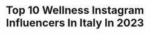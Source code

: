 ---
title: Top 10 Wellness Instagram Influencers In Italy In 2023
description: >-
  Find top wellness Instagram influencers in Italy in 2023. Most popular hashtags: #travel #fitness #love #travelphotography.
platform: Instagram
hits: 178
text_top: Discover the top-rated Instagram profiles on inBeat.
text_bottom: Our search engine holds 178 Instagram influencers like this in Italy for you to pitch.
profiles:
  - username: "alexleidi"
    fullname: >-
      Alessandra Leidi
    bio: >-
      CONOSCI TE STESSA President Team Online Wellness Coach 👠👶Mamma Boss 👚 Women Motivation 🌎Cittadina del Mondo 🎈Pensiero Creativo 🦋Anima Libera
    location: "Italy"
    followers: 43341
    engagement: 96
    commentsToLikes: 0.056521
    id: ck5c6zhhf6ido0i11zwvkfcw8
    verified: false
    hashtags: "#bimbomio, #maternage, #momlife, #lifestyle"
  - username: "jesss_lorri"
    fullname: >-
      Jessica
    bio: >-
      Kinda funny Fitness 💪🏼 | Wellness 🍏 Model 📸 | Mum🤰 Backup - @jesslorriprivate 🇮🇹 Italian body 🍝 AllMyLinks 👇🏼
    location: "Italy"
    followers: 104516
    engagement: 182
    commentsToLikes: 0.026829
    id: ck5zsyx1vzfzi0i14b1emqjof
    verified: false
    hashtags: ""
  - username: "mario.perillo"
    fullname: >-
      Mario Perillo
    bio: >-
      Influencer & Globe Trotter 🇮🇹 Graduated in Tourism mgmt Wellness and Green Attitude 🌱 @tripadvisor ᴀᴍʙᴀssᴀᴅᴏʀ info.marioperillo@gmail.com ➤ 𝘔𝘪𝘭𝘢𝘯𝘰
    location: "Italy"
    followers: 225601
    engagement: 215
    commentsToLikes: 0.023153
    id: ck0ttxa024pst0i19v6jkjid0
    verified: false
    hashtags: "#bassottikaninchen, #autunno2020, #milanofashionweek, #doxie"
  - username: "valerie_fitness_"
    fullname: >-
      Valerie Casto
    bio: >-
      📍Milano ➡️ Founder @mypersonalworkout_ Fitness - Wellness - Intuitive Eating Youtuber 🎥 @myproteinit Ambassador 💙 Codice: VALERIEFITNESS ⬇️⬇️
    location: "Italy"
    followers: 148935
    engagement: 377
    commentsToLikes: 0.005706
    id: ck8sym75el8t00j78npcejw48
    verified: false
    hashtags: "#fitnessgirl, #goldsgym, #training, #bootyworkout"
  - username: "yorkandhome"
    fullname: >-
      Alyssa York
    bio: >-
      A small glimpse into my world ✨ home | style | wellness
    location: "Italy"
    followers: 5519
    engagement: 202
    commentsToLikes: 0.078990
    id: ckh6rkn5w3rr70j23qmpe2611
    verified: false
    hashtags: "#pittsburghblogger, #pghblogger, #pghcreative, #lovemyhome"
  - username: "carmenmaiorano"
    fullname: >-
      Carmen Maiorano
    bio: >-
      🌍 ✈️ Italian girl born with a wanderlust gene ⚜️ @majeofficiel Ambassador 💗 Wellness Lover 🧳 #travelgirl 📍Italy 🇮🇹
    location: "Italy"
    followers: 3034
    engagement: 1175
    commentsToLikes: 0.047895
    id: ck15r37075wwr0i192fvlhps0
    verified: false
    hashtags: "#italy, #addicted, #positano, #moodoftheday"
  - username: "melissazino"
    fullname: >-
      Melissa Zino
    bio: >-
      #Wellness & #Fitness Entrepreneur #FitChef Proudly🇮🇹but my🖤belongs to LA🌴🇺🇸 📩 melissazino@gmail
    location: "Italy"
    followers: 198434
    engagement: 72
    commentsToLikes: 0.035692
    id: ck0ubyhysfmkz0i19fe61lu3p
    verified: false
    hashtags: "#igtravel, #adventurer, #fitnessblogger, #wellness"
  - username: "lalindaa"
    fullname: >-
      Linda Morselli
    bio: >-
      Adventure Traveler Sports and wellness enthusiast LowCarb recipes experimenter ->@thelightsideofthefood ✉️ linda@lindamorselli.com
    location: "Italy"
    followers: 229794
    engagement: 163
    commentsToLikes: 0.009723
    id: ck0ubxf7kfho50i1930iuahzp
    verified: true
    hashtags: "#sunset, #yoga, #italia, #polas"
  - username: "sole_lory"
    fullname: >-
      Lory Lorenza
    bio: >-
      CI VUOLE CLASSE IN TUTTO, ANCHE NELLO SGUARDO BASED PADOVA 🌿Consulting for nutrition 🤸health/wellness coach ✨Model/Miss 📩FOR COLLAB IN DM @sole_lory
    location: "Italy"
    followers: 30297
    engagement: 404
    commentsToLikes: 0.129954
    id: ckapapbctwykt0i78h2je9pgh
    verified: false
    hashtags: "#igerveneto, #miss, #legs, #selfie"
  - username: "nunzia_bellomo"
    fullname: >-
      Mieledilavanda Food Blogger
    bio: >-
      Seguimi In TV 📺 su Telenorba a MattinoNorba FoodBlogger del "senza" Movement for wellness Founder #corriconme nunzia.bellomo@gmail.com 📍Bari. Puglia
    location: "Italy"
    followers: 23518
    engagement: 331
    commentsToLikes: 0.280078
    id: ck6totmkeg1ls0j713tuc81ut
    verified: false
    hashtags: "#pastafrolla, #stiledivita, #fooditaly, #cibosano"
---